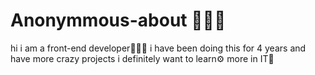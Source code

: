 # Anonymmous-about 👨🏼‍💻
hi i am a front-end developer👨🏼‍🎓 i have been doing this for 4 years and have more crazy projects i definitely want to learn⚙️ more in IT📱
